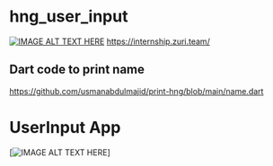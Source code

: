 # hng_user_input

[![IMAGE ALT TEXT HERE](https://miro.medium.com/max/1024/1*N6Gfu_nw0v-oljFOlj4nYA.png)](https://internship.zuri.team/)
https://internship.zuri.team/
## Dart code to print name
https://github.com/usmanabdulmajid/print-hng/blob/main/name.dart

# UserInput App

[![IMAGE ALT TEXT HERE](https://j.gifs.com/r22Jok.gif)]
